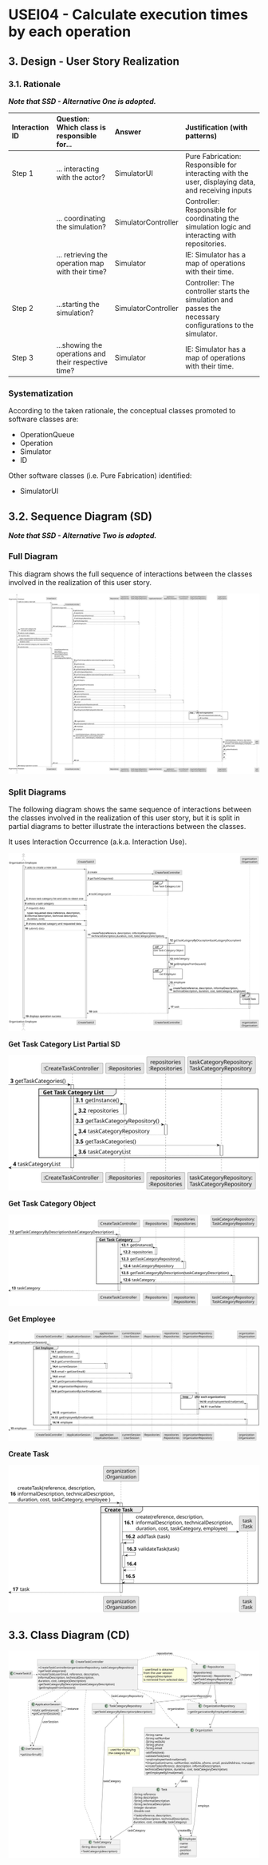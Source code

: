 # USEI04 - Calculate execution times by each operation

## 3. Design - User Story Realization 

### 3.1. Rationale

_**Note that SSD - Alternative One is adopted.**_

| Interaction ID | Question: Which class is responsible for...           | Answer              | Justification (with patterns)                                                                      |
|:-------------  |:------------------------------------------------------|:--------------------|:---------------------------------------------------------------------------------------------------|
| Step 1  		 | 	... interacting with the actor?                      | SimulatorUI         | Pure Fabrication: Responsible for interacting with the user, displaying data, and receiving inputs |
| 			  		 | 	... coordinating the simulation?                     | SimulatorController | Controller: Responsible for coordinating the simulation logic and interacting with repositories.   |
| 			  		 | ... retrieving the operation map with their time?     | Simulator           | IE: Simulator has a map of operations with their time.                                             |
| Step 2  		 | 	...starting the simulation?		                        |   SimulatorController                  |  Controller: The controller starts the simulation and passes the necessary configurations to the simulator.                                                                                                  |
| Step 3  		 | 	...showing the operations and their respective time? | Simulator                | IE: Simulator has a map of operations with their time.                                                     |


### Systematization ##

According to the taken rationale, the conceptual classes promoted to software classes are: 

* OperationQueue
* Operation
* Simulator
* ID

Other software classes (i.e. Pure Fabrication) identified: 

* SimulatorUI


## 3.2. Sequence Diagram (SD)

_**Note that SSD - Alternative Two is adopted.**_

### Full Diagram

This diagram shows the full sequence of interactions between the classes involved in the realization of this user story.

![Sequence Diagram - Full](svg/us006-sequence-diagram-full.svg)

### Split Diagrams

The following diagram shows the same sequence of interactions between the classes involved in the realization of this user story, but it is split in partial diagrams to better illustrate the interactions between the classes.

It uses Interaction Occurrence (a.k.a. Interaction Use).

![Sequence Diagram - split](svg/us006-sequence-diagram-split.svg)

**Get Task Category List Partial SD**

![Sequence Diagram - Partial - Get Task Category List](svg/us006-sequence-diagram-partial-get-task-category-list.svg)

**Get Task Category Object**

![Sequence Diagram - Partial - Get Task Category Object](svg/us006-sequence-diagram-partial-get-task-category.svg)

**Get Employee**

![Sequence Diagram - Partial - Get Employee](svg/us006-sequence-diagram-partial-get-employee.svg)

**Create Task**

![Sequence Diagram - Partial - Create Task](svg/us006-sequence-diagram-partial-create-task.svg)

## 3.3. Class Diagram (CD)

![Class Diagram](svg/us006-class-diagram.svg)
